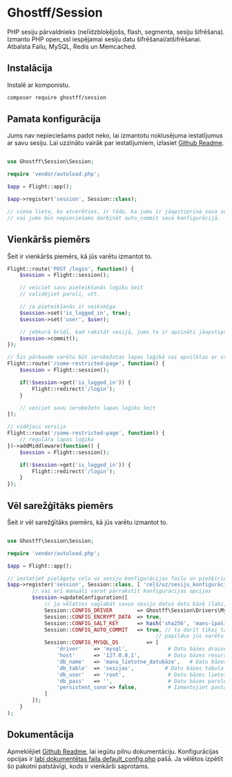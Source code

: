 # Ghostff/Session

PHP sesiju pārvaldnieks (nelīdzbloķējošs, flash, segmenta, sesiju šifrēšana). Izmanto PHP open_ssl iespējamai sesiju datu šifrēšanai/atšifrēšanai. Atbalsta Failu, MySQL, Redis un Memcached.

## Instalācija

Instalē ar komponistu.

```bash
composer require ghostff/session
```

## Pamata konfigurācija

Jums nav nepieciešams padot neko, lai izmantotu noklusējuma iestatījumus ar savu sesiju. Lai uzzinātu vairāk par iestatījumiem, izlasiet [Github Readme](https://github.com/Ghostff/Session).

```php

use Ghostff\Session\Session;

require 'vendor/autoload.php';

$app = Flight::app();

$app->register('session', Session::class);

// viena lieta, ko atcerēties, ir tāda, ka jums ir jāapstiprina sava sesija katrā lapas ielādēšanā
// vai jums būs nepieciešams darbināt auto_commit savā konfigurācijā.
```

## Vienkāršs piemērs

Šeit ir vienkāršs piemērs, kā jūs varētu izmantot to.

```php
Flight::route('POST /login', function() {
	$session = Flight::session();

	// veiciet savu pieteikšanās loģiku šeit
	// validējiet paroli, utt.

	// ja pieteikšanās ir veiksmīga
	$session->set('is_logged_in', true);
	$session->set('user', $user);

	// jebkurā brīdī, kad rakstāt sesijā, jums to ir apzināti jāapstiprina.
	$session->commit();
});

// Šis pārbaude varētu būt ierobežotas lapas loģikā vai apvilktas ar starpniekprogrammu.
Flight::route('/some-restricted-page', function() {
	$session = Flight::session();

	if(!$session->get('is_logged_in')) {
		Flight::redirect('/login');
	}

	// veiciet savu ierobežoto lapas loģiku šeit
});

// vidējais versija
Flight::route('/some-restricted-page', function() {
	// regulāra lapas loģika
})->addMiddleware(function() {
	$session = Flight::session();

	if(!$session->get('is_logged_in')) {
		Flight::redirect('/login');
	}
});
```

## Vēl sarežģītāks piemērs

Šeit ir vēl sarežģītāks piemērs, kā jūs varētu izmantot to.

```php

use Ghostff\Session\Session;

require 'vendor/autoload.php';

$app = Flight::app();

// iestatiet pielāgotu ceļu uz sesiju konfigurācijas failu un piešķiriet tam gadījuma virkni sesijas identifikatoram
$app->register('session', Session::class, [ 'ceļš/uz/sesiju_konfigurācijas.php', bin2hex(random_bytes(32)) ], function(Session $session) {
		// vai arī manuāli varat pārrakstīt konfigurācijas opcijas
		$session->updateConfiguration([
			// ja vēlaties saglabāt savus sesiju datus datu bāzē (labi, ja vēlaties kaut ko līdzīgu kā, "izlogojiet mani no visiem ierīcēm" funkciju)
			Session::CONFIG_DRIVER        => Ghostff\Session\Drivers\MySql::class,
			Session::CONFIG_ENCRYPT_DATA  => true,
			Session::CONFIG_SALT_KEY      => hash('sha256', 'mans-īpaši-S3CR3T-soli'), // lūdzu, nomainiet to uz kaut ko citu
			Session::CONFIG_AUTO_COMMIT   => true, // to darīt tikai tad, ja tas ir nepieciešams un/vai ir grūti apstiprināt() jūsu sesiju.
												// papildus jūs varētu veikt Flight::after('start', function() { Flight::session()->commit(); });
			Session::CONFIG_MYSQL_DS         => [
				'driver'    => 'mysql',             # Datu bāzes draiveris priekš PDO dns, piem. (mysql:host=...;dbname=...)
				'host'      => '127.0.0.1',         # Datu bāzes resursdators
				'db_name'   => 'mana_lietotne_datubāze',   # Datu bāzes nosaukums
				'db_table'  => 'sesijas',          # Datu bāzes tabula
				'db_user'   => 'root',              # Datu bāzes lietotājvārds
				'db_pass'   => '',                  # Datu bāzes parole
				'persistent_conn'=> false,          # Izmantojiet pastāvīgu savienojumu, lai ietaupītu laiku un palielinātu datubāzes operāciju ātrumu. ATIETĪGU PAKĀPIENU AUZENES PAŠI
			]
		]);
	}
);
```

## Dokumentācija

Apmeklējiet [Github Readme](https://github.com/Ghostff/Session), lai iegūtu pilnu dokumentāciju. Konfigurācijas opcijas ir [labi dokumentētas faila default_config.php](https://github.com/Ghostff/Session/blob/master/src/default_config.php) pašā. Ja vēlētos izpētīt šo pakotni patstāvīgi, kods ir vienkārši saprotams.
```